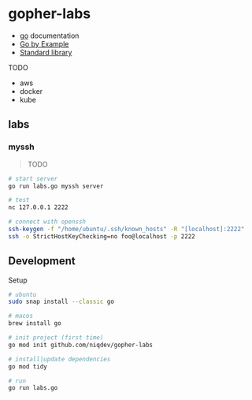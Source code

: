 # gopher-labs

* [go](https://go.dev/doc) documentation
* [Go by Example](https://gobyexample.com)
* [Standard library](https://pkg.go.dev/std)

TODO
* aws
* docker
* kube

## labs

### myssh

> TODO

```bash
# start server
go run labs.go myssh server

# test
nc 127.0.0.1 2222

# connect with openssh
ssh-keygen -f "/home/ubuntu/.ssh/known_hosts" -R "[localhost]:2222"
ssh -o StrictHostKeyChecking=no foo@localhost -p 2222
```

## Development

Setup
```bash
# ubuntu
sudo snap install --classic go

# macos
brew install go

# init project (first time)
go mod init github.com/niqdev/gopher-labs

# install|update dependencies
go mod tidy

# run
go run labs.go
```
